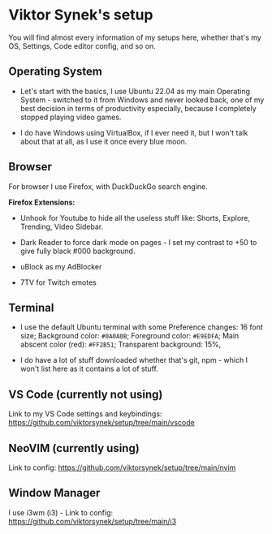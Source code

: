 # Viktor Synek's setup
You will find almost every information of my setups here, whether that's my OS, Settings, Code editor config, and so on.

## Operating System

- Let's start with the basics, I use Ubuntu 22.04 as my main Operating System - switched to it from Windows and never looked back, one of my best decision in terms of productivity especially, because I completely stopped playing video games.

- I do have Windows using VirtualBox, if I ever need it, but I won't talk about that at all, as I use it once every blue moon.

## Browser

For browser I use Firefox, with DuckDuckGo search engine. 

**Firefox Extensions:** 

- Unhook for Youtube to hide all the useless stuff like: Shorts, Explore, Trending, Video Sidebar.

- Dark Reader to force dark mode on pages - I set my contrast to +50 to give fully black #000 background.

- uBlock as my AdBlocker

- 7TV for Twitch emotes

## Terminal

- I use the default Ubuntu terminal with some Preference changes: 16 font size; Background color: ``#0A0A0B``; Foreground color: ``#E9EDFA``; Main abscent color (red): ``#FF2B51``; Transparent background: 15%, 

- I do have a lot of stuff downloaded whether that's git, npm - which I won't list here as it contains a lot of stuff.

## VS Code (currently not using)

Link to my VS Code settings and keybindings: https://github.com/viktorsynek/setup/tree/main/vscode

## NeoVIM (currently using)

Link to config: https://github.com/viktorsynek/setup/tree/main/nvim

## Window Manager

I use i3wm (i3) - Link to config: https://github.com/viktorsynek/setup/tree/main/i3
